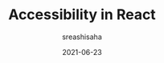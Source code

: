 ---
author: sreashisaha
date: 2021-06-23
publisher: thepracticaldev
tags:
  - accessibility
  - react
target_url: https://dev.to/sreashi/accessibility-in-react-2m2n
title: Accessibility in React
---